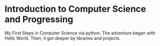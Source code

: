 # Introduction to Computer Science and Progressing
My First Steps in Computer Science via python.
The adventure began with Hello World.
Then, it got deeper by libraries and projects.
